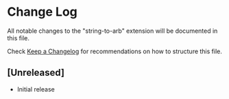 # Change Log

All notable changes to the "string-to-arb" extension will be documented in this file.

Check [Keep a Changelog](http://keepachangelog.com/) for recommendations on how to structure this file.

## [Unreleased]

- Initial release